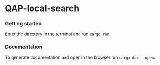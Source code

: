# QAP-local-search

### Getting started

Enter the directory in the terminal and run `cargo run`.

### Documentation

To generate documentation and open in the browser run `cargo doc --open`.